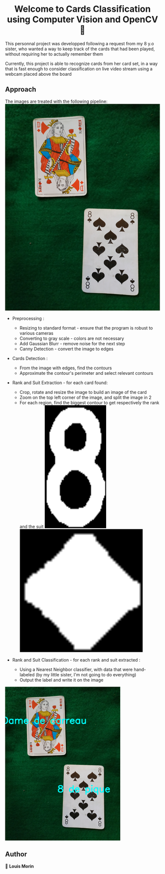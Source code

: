 <h1 align="center">Welcome to Cards Classification using Computer Vision and OpenCV 👋</h1>


This personnal project was developped following a request from my 8 y.o sister, who wanted a way to keep track of the cards that had been played, without requiring her to actually remember them

Currently, this project is able to recognize cards from her card set, in a way that is fast enough to consider classification on live video stream using a webcam placed above the board

## Approach

The images are treated with the following pipeline:
![Input Image](readme/input.jpg)

* Preprocessing : 
	* Resizing to standard format - ensure that the program is robust to various cameras
	* Converting to gray scale - colors are not necessary
	* Add Gaussian Blurr - remove noise for the next step
	* Canny Detection - convert the image to edges

* Cards Detection :
	* From the image with edges, find the contours
	* Approximate the contour's perimeter and select relevant contours

* Rank and Suit Extraction - for each card found:
	* Crop, rotate and resize the image to build an image of the card
	* Zoom on the top left corner of the image, and split the image in 2
	* For each region, find the biggest contour to get respectively the rank and the suit
![Rank extracted](readme/rank.png)
![Suit extracted](readme/suit.png)


* Rank and Suit Classification - for each rank and suit extracted :
	* Using a Nearest Neighbor classifier, with data that were hand-labeled (by my little sister, I'm not going to do everything)
	* Output the label and write it on the image

![Output image](readme/output.png)


## Author

👤 **Louis Morin**


